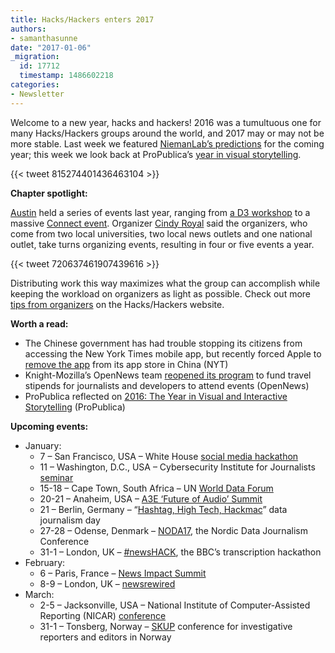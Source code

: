 ```yaml
---
title: Hacks/Hackers enters 2017
authors:
- samanthasunne
date: "2017-01-06"
_migration:
  id: 17712
  timestamp: 1486602218
categories:
- Newsletter
---
```


Welcome to a new year, hacks and hackers! 2016 was a tumultuous one for many Hacks/Hackers groups around the world, and 2017 may or may not be more stable. Last week we featured [NiemanLab&#8217;s predictions][1] for the coming year; this week we look back at ProPublica&#8217;s [year in visual storytelling][2].

{{< tweet 815274401436463104 >}}

**Chapter spotlight:**

[Austin][3] held a series of events last year, ranging from [a D3 workshop][4] to a massive [Connect event][5]. Organizer [Cindy Royal][6] said the organizers, who come from two local universities, two local news outlets and one national outlet, take turns organizing events, resulting in four or five events a year.

{{< tweet 720637461907439616 >}}

Distributing work this way maximizes what the group can accomplish while keeping the workload on organizers as light as possible. Check out more [tips from organizers][7] on the Hacks/Hackers website.

**Worth a read:**

  * The Chinese government has had trouble stopping its citizens from accessing the New York Times mobile app, but recently forced Apple to [remove the app][8] from its app store in China (NYT)
  * Knight-Mozilla&#8217;s OpenNews team [reopened its program][9] to fund travel stipends for journalists and developers to attend events (OpenNews)
  * ProPublica reflected on [2016: The Year in Visual and Interactive Storytelling][2] (ProPublica)

**Upcoming events:**

  * January: 
      * 7 &#8211; San Francisco, USA &#8211; White House [social media hackathon][10]
      * 11 &#8211; Washington, D.C., USA &#8211; Cybersecurity Institute for Journalists [seminar][11]
      * 15-18 &#8211; Cape Town, South Africa &#8211; UN [World Data Forum][12]
      * 20-21 &#8211; Anaheim, USA &#8211; [A3E &#8216;Future of Audio&#8217; Summit][13]
      * 21 &#8211; Berlin, Germany &#8211; &#8220;[Hashtag, High Tech, Hackmac][14]&#8221; data journalism day
      * 27-28 &#8211; Odense, Denmark &#8211; [NODA17][15], the Nordic Data Journalism Conference
      * 31-1 &#8211; London, UK &#8211; [#newsHACK][16], the BBC&#8217;s transcription hackathon
  * February: 
      * 6 &#8211; Paris, France &#8211; [News Impact Summit][17]
      * 8-9 &#8211; London, UK &#8211; [newsrewired][18]
  * March: 
      * 2-5 &#8211; Jacksonville, USA &#8211; National Institute of Computer-Assisted Reporting (NICAR) [conference][19]
      * 31-1 &#8211; Tonsberg, Norway &#8211; [SKUP][20] conference for investigative reporters and editors in Norway

 [1]: http://www.niemanlab.org/collection/predictions-2017/
 [2]: https://www.propublica.org/article/2016-propublica-visual-interactive-storytelling
 [3]: https://www.meetup.com/Hacks-Hackers-Austin/
 [4]: https://www.meetup.com/Hacks-Hackers-Austin/events/228008331/
 [5]: http://connect.hackshackers.com/event/austin/
 [6]: https://twitter.com/cindyroyal?lang=en
 [7]: http://hackshackers.com/resources/tools-tips-organizers/
 [8]: http://www.nytimes.com/2017/01/04/business/media/new-york-times-apps-apple-china.html?_r=0
 [9]: https://opennews.org/what/community/scholarships/
 [10]: https://blog.archive.org/2017/01/02/join-us-for-a-white-house-social-media-and-gov-data-hackathon/
 [11]: https://www.eiseverywhere.com/ereg/index.php?eventid=214757&
 [12]: http://undataforum.org/
 [13]: http://womenwhocode.us7.list-manage2.com/track/click?u=e75be710ba1a2eb0df9d82ca4&id=f20ea9bbbf&e=4a371c5485
 [14]: http://dju.verdi.de/journalistentag
 [15]: http://noda2017.dk/
 [16]: https://www.eventbrite.co.uk/e/newshack-transcriptor-tickets-30243581366
 [17]: https://newsimpact.io/summits/news-impact-summit-paris
 [18]: https://www.newsrewired.com/agenda-february17/
 [19]: http://ire.org/conferences/nicar2017/
 [20]: https://skup2017aschedorg.sched.com/